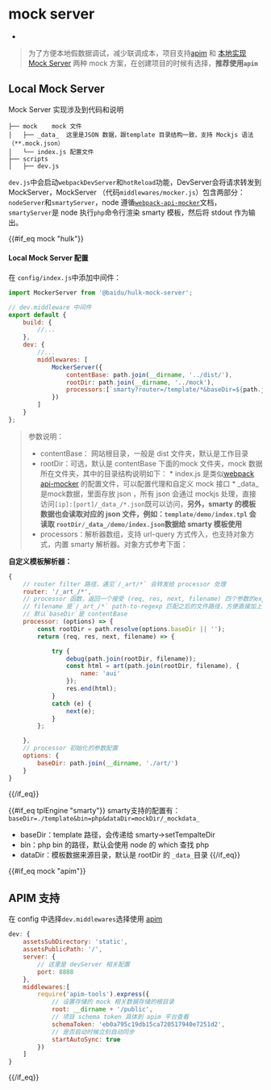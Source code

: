# mock server
*


> 为了方便本地假数据调试，减少联调成本，项目支持[apim](http://apim.baidu.com/docs#%E5%87%86%E5%A4%87%E5%B7%A5%E4%BD%9C) 和 [本地实现 Mock Server](http://icode.baidu.com/repos/baidu/hulk/mock-server/tree/master) 两种 mock 方案，在创建项目的时候有选择，**推荐使用`apim`**

## Local Mock Server
Mock Server 实现涉及到代码和说明
```
├── mock    mock 文件
│   ├── _data_  这里是JSON 数据，跟template 目录结构一致，支持 Mockjs 语法（**.mock.json）
│   └── index.js 配置文件
├── scripts
│   ├── dev.js
```

`dev.js`中会启动`webpackDevServer`和`hotReload`功能，DevServer会将请求转发到 MockServer，MockServer （代码`middlewares/mocker.js`）包含两部分：`nodeServer`和`smartyServer`，node 遵循[`webpack-api-mocker`](https://github.com/jaywcjlove/webpack-api-mocker/)文档，`smartyServer`是 node 执行`php`命令行渲染 smarty 模板，然后将 stdout 作为输出。

{{#if_eq mock "hulk"}}
#### Local Mock Server 配置
在 `config/index.js`中添加中间件：

```js
import MockerServer from '@baidu/hulk-mock-server';

// dev.middleware 中间件
export default {
    build: {
        //...
    },
    dev: {
        //...
        middlewares: [
            MockerServer({
                contentBase: path.join(__dirname, '../dist/'),
                rootDir: path.join(__dirname, '../mock'),
                processors:[`smarty?router=/template/*&baseDir=${path.join(__dirname, '../dist/template')}&dataDir=${path.join(__dirname, '../mock/_data_')}`]
            })
        ]
    }
};
```

> 参数说明：
> * contentBase： 网站根目录，一般是 dist 文件夹，默认是工作目录
> * rootDir：可选，默认是 contentBase 下面的mock 文件夹，mock 数据所在文件夹，其中的目录结构说明如下：
>       * index.js 是类似[webpack api-mocker](https://github.com/jaywcjlove/webpack-api-mocker/) 的配置文件，可以配置代理和自定义 mock 接口
>       * _data\_ 是mock数据，里面存放 json ，所有 json 会通过 mockjs 处理，直接访问`[ip]:[port]/_data_/*.json`既可以访问，**另外，smarty 的模板数据也会读取对应的 json 文件，例如：`template/demo/index.tpl` 会读取 `rootDir/_data_/demo/index.json`数据给 smarty 模板使用**
> * processors：解析器数组，支持 url-query 方式传入，也支持对象方式，内置 smarty 解析器。对象方式参考下面：


**自定义模板解析器：**

```js
{
    // router filter 路径，遇见`/_art/*` 会转发给 processor 处理
    router: '/_art_/*',
    // processor 函数，返回一个接受 (req, res, next, filename) 四个参数的express中间件函数；
    // filename 是`/_art_/*` path-to-regexp 匹配之后的文件路径，方便直接加上`baseDir`获取文件地址使用。
    // 默认`baseDir`是 contentBase
    processor: (options) => {
        const rootDir = path.resolve(options.baseDir || '');
        return (req, res, next, filename) => {

            try {
                debug(path.join(rootDir, filename));
                const html = art(path.join(rootDir, filename), {
                    name: 'aui'
                });
                res.end(html);
            }
            catch (e) {
                next(e);
            }
        };

    },
    // processor 初始化的参数配置
    options: {
        baseDir: path.join(__dirname, './art/')
    }
}
```

{{/if_eq}}

{{#if_eq tplEngine "smarty"}}
smarty支持的配置有：`baseDir=./template&bin=php&dataDir=mockDir/_mockdata_`

* baseDir：template 路径，会传递给 smarty->setTempalteDir
* bin：php bin 的路径，默认会使用 node 的 which 查找 php
* dataDir：模板数据来源目录，默认是 rootDir 的 `_data_`目录
{{/if_eq}}

{{#if_eq mock "apim"}}
## APIM 支持
在 config 中选择`dev.middlewares`选择使用 [apim](http://apim.baidu.com/docs#%E5%87%86%E5%A4%87%E5%B7%A5%E4%BD%9C)

```js
dev: {
    assetsSubDirectory: 'static',
    assetsPublicPath: '/',
    server: {
        // 这里是 devServer 相关配置
        port: 8888
    },
    middlewares:[
        require('apim-tools').express({
            // 设置存储的 mock 相关数据存储的根目录
            root: __dirname + '/public',
            // 项目 schema token 具体到 apim 平台查看
            schemaToken: 'eb0a795c19db15ca720517940e7251d2',
            // 是否启动时候立刻自动同步
            startAutoSync: true
        })
    ]
}
```
{{/if_eq}}




